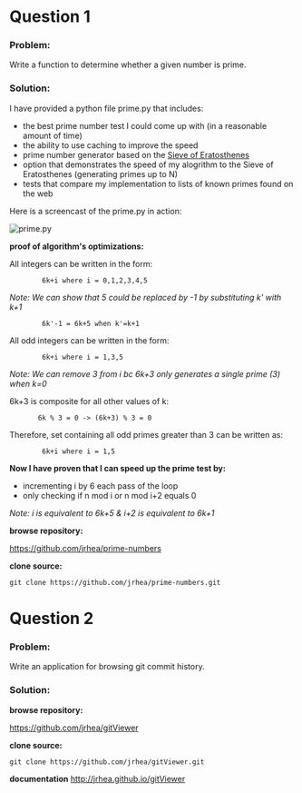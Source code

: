 # Question 1

### Problem:
Write a function to determine whether a given number is prime.

### Solution:

I have provided a python file prime.py that includes:

* the best prime number test I could come up with (in a reasonable amount of time)
* the ability to use caching to improve the speed
* prime number generator based on the [Sieve of Eratosthenes](https://en.wikipedia.org/wiki/Sieve_of_Eratosthenes)
* option that demonstrates the speed of my alogrithm to the Sieve of Eratosthenes (generating primes up to N)
* tests that compare my implementation to lists of known primes found on the web

Here is a screencast of the prime.py in action:

![prime.py](https://raw.githubusercontent.com/jrhea/prime-numbers/master/images/prime_loops.gif)


**proof of algorithm's optimizations:**

All integers can be written in the form:

            6k+i where i = 0,1,2,3,4,5
    
_Note: We can show that 5 could be replaced by -1 by substituting k' with k+1_

            6k'-1 = 6k+5 when k'=k+1

All odd integers can be written in the form:

            6k+i where i = 1,3,5

_Note: We can remove 3 from i bc 6k+3 only generates a single prime (3) when k=0_

6k+3 is composite for all other values of k:

           6k % 3 = 0 -> (6k+3) % 3 = 0

Therefore, set containing all odd primes greater than 3 can be written as:

            6k+i where i = 1,5  

**Now I have proven that I can speed up the prime test by:**
* incrementing i by 6 each pass of the loop 
* only checking if n mod i or n mod i+2 equals 0

_Note: i is equivalent to 6k+5 & i+2 is equivalent to 6k+1_


**browse repository:**

https://github.com/jrhea/prime-numbers

**clone source:**

```
git clone https://github.com/jrhea/prime-numbers.git
```

# Question 2

### Problem:
Write an application for browsing git commit history.

### Solution:



**browse repository:**

https://github.com/jrhea/gitViewer

**clone source:**

```
git clone https://github.com/jrhea/gitViewer.git
```

**documentation**
http://jrhea.github.io/gitViewer

